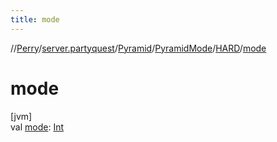 ```yaml
---
title: mode
---
```

//[Perry](../../../../../index.html)/[server.partyquest](../../../index.html)/[Pyramid](../../index.html)/[PyramidMode](../index.html)/[HARD](index.html)/[mode](mode.html)



# mode



[jvm]\
val [mode](mode.html): [Int](https://kotlinlang.org/api/latest/jvm/stdlib/kotlin/-int/index.html)




